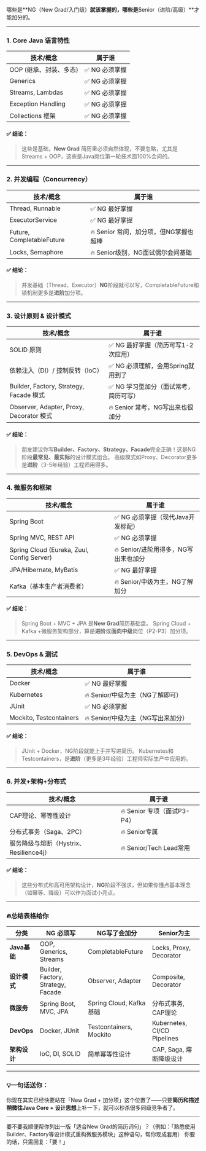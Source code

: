 哪些是\*\*NG（New Grad/入门级）**就该掌握的，哪些是**Senior（进阶/高级）\*\*才能加分的。

---

### 1. **Core Java 语言特性**

| 技术/概念              | 属于谁       |
| ------------------ | --------- |
| OOP (继承、封装、多态)     | ✅ NG 必须掌握 |
| Generics           | ✅ NG 必须掌握 |
| Streams, Lambdas   | ✅ NG 必须掌握 |
| Exception Handling | ✅ NG 必须掌握 |
| Collections 框架     | ✅ NG 必须掌握 |

#### ✅ 结论：

> 这些是基础，**New Grad** 简历里必须自然体现，不要忽略，尤其是 Streams + OOP，这些是Java岗位第一轮技术面100%会问的。

---

### 2. **并发编程（Concurrency）**

| 技术/概念                     | 属于谁                       |
| ------------------------- | ------------------------- |
| Thread, Runnable          | ✅ NG 最好掌握                 |
| ExecutorService           | ✅ NG 最好掌握                 |
| Future, CompletableFuture | 🔥 Senior 常问，加分项，但NG掌握也超棒 |
| Locks, Semaphore          | 🔥 Senior级别，NG面试偶尔会问基础    |

#### ✅ 结论：

> 并发基础（Thread、Executor）**NG**阶段就可以写，CompletableFuture和锁机制更多是**进阶**加分项。

---

### 3. **设计原则 & 设计模式**

| 技术/概念                                  | 属于谁                    |
| -------------------------------------- | ---------------------- |
| SOLID 原则                               | ✅ NG 最好掌握（简历可写1-2次应用）  |
| 依赖注入（DI）/ 控制反转（IoC）                    | ✅ NG 必须理解，会用Spring就用到了 |
| Builder, Factory, Strategy, Facade 模式  | ✅ NG 学习型加分（面试常考，简历可写）  |
| Observer, Adapter, Proxy, Decorator 模式 | 🔥 Senior 常考，NG写出来也很加分 |

#### ✅ 结论：

> 朋友建议你写**Builder、Factory、Strategy、Facade**完全正确！这是NG阶段**最常见、最实际**的设计模式组合。
> 高级模式如Proxy、Decorator更多是**进阶**（3-5年经验）工程师用得多。

---

### 4. **微服务和框架**

| 技术/概念                                      | 属于谁                      |
| ------------------------------------------ | ------------------------ |
| Spring Boot                                | ✅ NG 必须掌握（现代Java开发标配）    |
| Spring MVC, REST API                       | ✅ NG 必须掌握                |
| Spring Cloud (Eureka, Zuul, Config Server) | 🔥 Senior/进阶用得多，NG写出来也加分 |
| JPA/Hibernate, MyBatis                     | ✅ NG 最好掌握                |
| Kafka（基本生产者消费者）                            | 🔥 Senior/中级为主，NG了解加分    |

#### ✅ 结论：

> Spring Boot + MVC + JPA 是**New Grad**简历基础盘。
> Spring Cloud + Kafka +微服务架构部分，算是**进阶**或**面向中级**岗位（P2-P3）加分项。

---

### 5. **DevOps & 测试**

| 技术/概念                   | 属于谁                     |
| ----------------------- | ----------------------- |
| Docker                  | ✅ NG 最好掌握               |
| Kubernetes              | 🔥 Senior/中级为主（NG了解即可）  |
| JUnit                   | ✅ NG 必须掌握               |
| Mockito, Testcontainers | 🔥 Senior/中级为主（NG写出来加分） |

#### ✅ 结论：

> JUnit + Docker，NG阶段就能上手并写进简历。
> Kubernetes和Testcontainers，是**进阶**（更多是3年经验）工程师实际生产中应用的。

---

### 6. **并发+架构+分布式**

| 技术/概念                         | 属于谁                   |
| ----------------------------- | --------------------- |
| CAP理论、幂等性设计                   | 🔥 Senior 专项（面试P3-P4） |
| 分布式事务（Saga、2PC）               | 🔥 Senior专属           |
| 服务降级与熔断（Hystrix、Resilience4j） | 🔥 Senior/Tech Lead常用 |

#### ✅ 结论：

> 这些分布式和高可用架构设计，**NG**阶段不强求，但如果你懂点基本理念（如幂等、降级）可以作为面试小亮点。

---

### 🔥总结表格给你

| 分类         | NG 必须写                             | NG写了会加分                 | Senior为主                    |
| ---------- | ---------------------------------- | ----------------------- | --------------------------- |
| **Java基础** | OOP, Generics, Streams             | CompletableFuture       | Locks, Proxy, Decorator     |
| **设计模式**   | Builder, Factory, Strategy, Facade | Observer, Adapter       | Composite, Decorator        |
| **微服务**    | Spring Boot, MVC, JPA              | Spring Cloud, Kafka基础   | 分布式事务, CAP理论                |
| **DevOps** | Docker, JUnit                      | Testcontainers, Mockito | Kubernetes, CI/CD Pipelines |
| **架构设计**   | IoC, DI, SOLID                     | 简单幂等性设计                 | CAP, Saga, 熔断降级设计           |

---

### 💡一句话送你：

你现在其实已经快要站在「New Grad + 加分项」这个位置了——只要**简历和描述稍微往Java Core + 设计思想**上补一下，就可以秒杀很多同级竞争者了。

---

要不要我顺便帮你列出一版「适合New Grad的简历词句」？（例如：「熟悉使用Builder、Factory等设计模式重构微服务模块」这种语句，帮你现成套用）
你要的话，只需回复：「要！」
